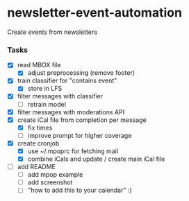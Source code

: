 # newsletter-event-automation
Create events from newsletters

### Tasks

- [x] read MBOX file
    - [x] adjust preprocessing (remove footer)
- [x] train classifier for "contains event"
  - [x] store in LFS
- [x] filter messages with classifier
  - [ ] retrain model
- [x] filter messages with moderations API
- [x] create iCal file from completion per message
  - [x] fix times
  - [ ] improve prompt for higher coverage
- [x] create cronjob
    - [x] use ~/.mpoprc for fetching mail
    - [x] combine iCals and update / create main iCal file
- [ ] add README
    - [ ] add mpop example
    - [ ] add screenshot
    - [ ] "how to add this to your calendar" :)
